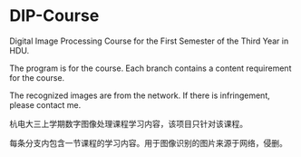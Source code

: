 # DIP-Course
Digital Image Processing Course for the First Semester of the Third Year in HDU.

The program is for the course. Each branch contains a content requirement for the course.


The recognized images are from the network. If there is infringement, please contact me.


杭电大三上学期数字图像处理课程学习内容，该项目只针对该课程。


每条分支内包含一节课程的学习内容。用于图像识别的图片来源于网络，侵删。
